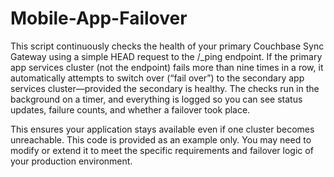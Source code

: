 # Mobile-App-Failover
This script continuously checks the health of your primary Couchbase Sync Gateway using a simple HEAD request to the /_ping endpoint. If the primary app services cluster (not the endpoint) fails more than nine times in a row, it automatically attempts to switch over (“fail over”) to the secondary app services cluster—provided the secondary is healthy. The checks run in the background on a timer, and everything is logged so you can see status updates, failure counts, and whether a failover took place. 

This ensures your application stays available even if one cluster becomes unreachable. This code is provided as an example only. You may need to modify or extend it to meet the specific requirements and failover logic of your production environment. 


